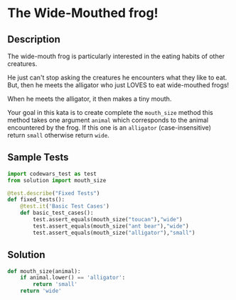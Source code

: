 # The Wide-Mouthed frog!


## Description
The wide-mouth frog is particularly interested in the eating habits of other creatures.

He just can't stop asking the creatures he encounters what they like to eat. But, then he meets the alligator who just LOVES to eat wide-mouthed frogs!

When he meets the alligator, it then makes a tiny mouth.

Your goal in this kata is to create complete the `mouth_size` method this method takes one argument `animal` which corresponds to the animal encountered by the frog. If this one is an `alligator` (case-insensitive) return `small` otherwise return `wide`.


## Sample Tests
```python
import codewars_test as test
from solution import mouth_size

@test.describe("Fixed Tests")
def fixed_tests():
    @test.it('Basic Test Cases')
    def basic_test_cases():
        test.assert_equals(mouth_size("toucan"),"wide")
        test.assert_equals(mouth_size("ant bear"),"wide")
        test.assert_equals(mouth_size("alligator"),"small")
```


## Solution
```python
def mouth_size(animal): 
    if animal.lower() == 'alligator':
        return 'small'
    return 'wide'
```
